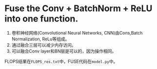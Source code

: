 # Fuse the  Conv + BatchNorm + ReLU into one function.



1. 卷积神经网络(Convolutional Neural Networks, CNN)由Cons,Batch Normalization, ReLu等组成。
2. 通过融合三层可以减少内存访问。
3. 可以融合Conv layer和BN层是可以的，因为操作相同。

FLOPS结果在`FLOPS_res.txt`中，FUSE代码在`model.py`中。